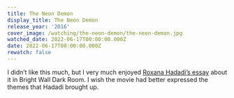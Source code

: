 ```yaml
---
title: The Neon Demon
display_title: The Neon Demon
release_year: '2016'
cover_image: /watching/the-neon-demon/the-neon-demon.jpg
watched_date: 2022-06-17T00:00:00.000Z
date: 2022-06-17T00:00:00.000Z
rewatch: false
---
```

I didn’t like this much, but I very much enjoyed [Roxana Hadadi’s essay](https://www.brightwalldarkroom.com/2018/12/19/neon-demon-2016/) about it in Bright Wall Dark Room. I wish the movie had better expressed the themes that Hadadi brought up.
